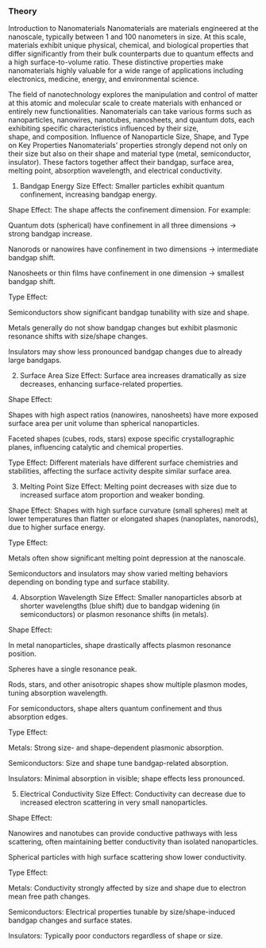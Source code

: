 ### Theory
Introduction to Nanomaterials
Nanomaterials are materials engineered at the nanoscale, typically between 1 and 100 nanometers in size. At this scale, materials exhibit unique physical, chemical, and biological properties that differ significantly from their bulk counterparts due to quantum effects and a high surface-to-volume ratio. These distinctive properties make nanomaterials highly valuable for a wide range of applications including electronics, medicine, energy, and environmental science.

The field of nanotechnology explores the manipulation and control of matter at this atomic and molecular scale to create materials with enhanced or entirely new functionalities. Nanomaterials can take various forms such as nanoparticles, nanowires, nanotubes, nanosheets, and quantum dots, each exhibiting specific characteristics influenced by their size, shape, and composition.
Influence of Nanoparticle Size, Shape, and Type on Key Properties
Nanomaterials’ properties strongly depend not only on their size but also on their shape and material type (metal, semiconductor, insulator). These factors together affect their bandgap, surface area, melting point, absorption wavelength, and electrical conductivity.

1. Bandgap Energy
Size Effect:
Smaller particles exhibit quantum confinement, increasing bandgap energy.

Shape Effect:
The shape affects the confinement dimension. For example:

Quantum dots (spherical) have confinement in all three dimensions → strong bandgap increase.

Nanorods or nanowires have confinement in two dimensions → intermediate bandgap shift.

Nanosheets or thin films have confinement in one dimension → smallest bandgap shift.

Type Effect:

Semiconductors show significant bandgap tunability with size and shape.

Metals generally do not show bandgap changes but exhibit plasmonic resonance shifts with size/shape changes.

Insulators may show less pronounced bandgap changes due to already large bandgaps.

2. Surface Area
Size Effect:
Surface area increases dramatically as size decreases, enhancing surface-related properties.

Shape Effect:

Shapes with high aspect ratios (nanowires, nanosheets) have more exposed surface area per unit volume than spherical nanoparticles.

Faceted shapes (cubes, rods, stars) expose specific crystallographic planes, influencing catalytic and chemical properties.

Type Effect:
Different materials have different surface chemistries and stabilities, affecting the surface activity despite similar surface area.

3. Melting Point
Size Effect:
Melting point decreases with size due to increased surface atom proportion and weaker bonding.

Shape Effect:
Shapes with high surface curvature (small spheres) melt at lower temperatures than flatter or elongated shapes (nanoplates, nanorods), due to higher surface energy.

Type Effect:

Metals often show significant melting point depression at the nanoscale.

Semiconductors and insulators may show varied melting behaviors depending on bonding type and surface stability.

4. Absorption Wavelength
Size Effect:
Smaller nanoparticles absorb at shorter wavelengths (blue shift) due to bandgap widening (in semiconductors) or plasmon resonance shifts (in metals).

Shape Effect:

In metal nanoparticles, shape drastically affects plasmon resonance position.

Spheres have a single resonance peak.

Rods, stars, and other anisotropic shapes show multiple plasmon modes, tuning absorption wavelength.

For semiconductors, shape alters quantum confinement and thus absorption edges.

Type Effect:

Metals: Strong size- and shape-dependent plasmonic absorption.

Semiconductors: Size and shape tune bandgap-related absorption.

Insulators: Minimal absorption in visible; shape effects less pronounced.

5. Electrical Conductivity
Size Effect:
Conductivity can decrease due to increased electron scattering in very small nanoparticles.

Shape Effect:

Nanowires and nanotubes can provide conductive pathways with less scattering, often maintaining better conductivity than isolated nanoparticles.

Spherical particles with high surface scattering show lower conductivity.

Type Effect:

Metals: Conductivity strongly affected by size and shape due to electron mean free path changes.

Semiconductors: Electrical properties tunable by size/shape-induced bandgap changes and surface states.

Insulators: Typically poor conductors regardless of shape or size.

